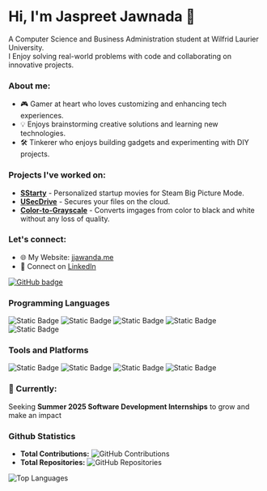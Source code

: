 # Hi, I'm Jaspreet Jawnada 👋

A Computer Science and Business Administration student at Wilfrid Laurier University.  
I Enjoy solving real-world problems with code and collaborating on innovative projects.

### About me:  
- 🎮 Gamer at heart who loves customizing and enhancing tech experiences.  
- 💡 Enjoys brainstorming creative solutions and learning new technologies.  
- 🛠️ Tinkerer who enjoys building gadgets and experimenting with DIY projects.

### Projects I've worked on:  
- [**SStarty**](https://github.com/sayanwala117/SStarty/) - Personalized startup movies for Steam Big Picture Mode.  
- [**USecDrive**](https://github.com/sayanwala117/USecDrive) - Secures your files on the cloud. 
- [**Color-to-Grayscale**](https://github.com/sayanwala117/Color-to-Grayscale) - Converts imgages from color to black and white without any loss of quality.

### Let's connect:  
- 🌐 My Website: [jjawanda.me](https://www.jjawanda.me/)  
- 💼 Connect on [LinkedIn](https://www.linkedin.com/in/jaspreet-jawanda-559119308/?originalSubdomain=ca)
<p align="left">
    <a href="https://github.com/sayanwala117?tab=followers">
        <img src="https://img.shields.io/github/followers/sayanwala117?label=Followers&logo=GitHub&style=for-the-badge" alt="GitHub badge" />
    </a>
</p>

### Programming Languages
![Static Badge](https://img.shields.io/badge/Python-%233776AB?style=for-the-badge&logo=python&logoColor=white)
![Static Badge](https://img.shields.io/badge/Java-%23F8981D?style=for-the-badge&logo=oracle&logoColor=white)
![Static Badge](https://img.shields.io/badge/C%2B%2B-%2300599C?style=for-the-badge&logo=c%2B%2B&logoColor=white)
![Static Badge](https://img.shields.io/badge/C-%23A8B9CC?style=for-the-badge&logo=c&logoColor=white)
![Static Badge](https://img.shields.io/badge/MATLAB-%234B5562?style=for-the-badge&logo=matrix&logoColor=white)

### Tools and Platforms
![Static Badge](https://img.shields.io/badge/Eclipse%20IDE-%232C2255?style=for-the-badge&logo=eclipseide&logoColor=white)
![Static Badge](https://img.shields.io/badge/Visual%20Studio-%235C2D91?style=for-the-badge&logo=vscodium&logoColor=white)
![Static Badge](https://img.shields.io/badge/Notepad%2B%2B-%2390E59A?style=for-the-badge&logo=notepad%2B%2B&logoColor=black)
![Static Badge](https://img.shields.io/badge/PyCharm-%2390E59A?style=for-the-badge&logo=notepad%2B%2B&logoColor=black)

### 🚀 Currently:  
Seeking **Summer 2025 Software Development Internships** to grow and make an impact

### Github Statistics 
- **Total Contributions:** ![GitHub Contributions](https://img.shields.io/badge/Total%20Contributions-100+-blue)
- **Total Repositories:** ![GitHub Repositories](https://img.shields.io/badge/Repositories-10+-brightgreen)


![Top Languages](https://github-readme-stats.vercel.app/api/top-langs/?username=sayanwala117&layout=compact&theme=radical)

